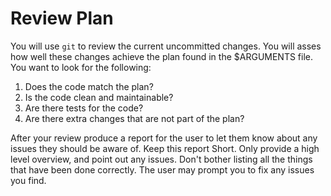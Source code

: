 # Review Plan 

You will use `git` to review the current uncommitted changes. You will asses how well these changes achieve the plan found in the $ARGUMENTS file. You want to look for the following:

1. Does the code match the plan?
2. Is the code clean and maintainable?
3. Are there tests for the code? 
4. Are there extra changes that are not part of the plan?

After your review produce a report for the user to let them know about any issues 
they should be aware of. Keep this report Short. Only provide a high level overview, and point out any issues. Don't bother listing all the things that have been done correctly. The user may prompt you to fix any issues you find.
